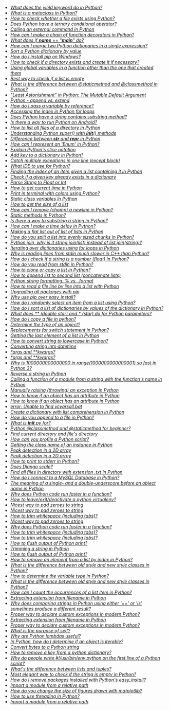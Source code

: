 * _[What does the yield keyword do in Python?](https://stackoverflow.com/q/231767)_
* _[What is a metaclass in Python?](https://stackoverflow.com/q/100003)_
* _[How to check whether a file exists using Python?](https://stackoverflow.com/q/82831)_
* _[Does Python have a ternary conditional operator?](https://stackoverflow.com/q/394809)_
* _[Calling an external command in Python](https://stackoverflow.com/q/89228)_
* _[How can I make a chain of function decorators in Python?](https://stackoverflow.com/q/739654)_
* _[What does if __name__ == &quot;__main__&quot; do?](https://stackoverflow.com/q/419163)_
* _[How can I merge two Python dictionaries in a single expression?](https://stackoverflow.com/q/38987)_
* _[Sort a Python dictionary by value](https://stackoverflow.com/q/613183)_
* _[How do I install pip on Windows?](https://stackoverflow.com/q/4750806)_
* _[How to check if a directory exists and create it if necessary?](https://stackoverflow.com/q/273192)_
* _[Using global variables in a function other than the one that created them](https://stackoverflow.com/q/423379)_
* _[Best way to check if a list is empty](https://stackoverflow.com/q/53513)_
* _[What is the difference between @staticmethod and @classmethod in Python?](https://stackoverflow.com/q/136097)_
* _[&quot;Least Astonishment&quot; in Python: The Mutable Default Argument](https://stackoverflow.com/q/1132941)_
* _[Python - append vs. extend](https://stackoverflow.com/q/252703)_
* _[How do I pass a variable by reference?](https://stackoverflow.com/q/986006)_
* _[Accessing the index in Python for loops](https://stackoverflow.com/q/522563)_
* _[Does Python have a string contains substring method?](https://stackoverflow.com/q/3437059)_
* _[Is there a way to run Python on Android?](https://stackoverflow.com/q/101754)_
* _[How to list all files of a directory in Python](https://stackoverflow.com/q/3207219)_
* _[Understanding Python super() with __init__() methods](https://stackoverflow.com/q/576169)_
* _[Difference between __str__ and __repr__ in Python](https://stackoverflow.com/q/1436703)_
* _[How can I represent an &#39;Enum&#39; in Python?](https://stackoverflow.com/q/36932)_
* _[Explain Python&#39;s slice notation](https://stackoverflow.com/q/509211)_
* _[Add key to a dictionary in Python?](https://stackoverflow.com/q/1024847)_
* _[Catch multiple exceptions in one line (except block)](https://stackoverflow.com/q/6470428)_
* _[What IDE to use for Python?](https://stackoverflow.com/q/81584)_
* _[Finding the index of an item given a list containing it in Python](https://stackoverflow.com/q/176918)_
* _[Check if a given key already exists in a dictionary](https://stackoverflow.com/q/1602934)_
* _[Parse String to Float or Int](https://stackoverflow.com/q/379906)_
* _[How to get current time in Python](https://stackoverflow.com/q/415511)_
* _[Print in terminal with colors using Python?](https://stackoverflow.com/q/287871)_
* _[Static class variables in Python](https://stackoverflow.com/q/68645)_
* _[How to get the size of a list](https://stackoverflow.com/q/1712227)_
* _[How can I remove (chomp) a newline in Python?](https://stackoverflow.com/q/275018)_
* _[Static methods in Python?](https://stackoverflow.com/q/735975)_
* _[Is there a way to substring a string in Python?](https://stackoverflow.com/q/663171)_
* _[How can I make a time delay in Python?](https://stackoverflow.com/q/510348)_
* _[Making a flat list out of list of lists in Python](https://stackoverflow.com/q/952914)_
* _[How do you split a list into evenly sized chunks in Python?](https://stackoverflow.com/q/312443)_
* _[Python join, why is it string.join(list) instead of list.join(string)?](https://stackoverflow.com/q/493819)_
* _[Iterating over dictionaries using for loops in Python](https://stackoverflow.com/q/3294889)_
* _[Why is reading lines from stdin much slower in C++ than Python?](https://stackoverflow.com/q/9371238)_
* _[How do I check if a string is a number (float) in Python?](https://stackoverflow.com/q/354038)_
* _[How do you read from stdin in Python?](https://stackoverflow.com/q/1450393)_
* _[How to clone or copy a list in Python?](https://stackoverflow.com/q/2612802)_
* _[How to append list to second list (concatenate lists)](https://stackoverflow.com/q/1720421)_
* _[Python string formatting: % vs. .format](https://stackoverflow.com/q/5082452)_
* _[How to read a file line by line into a list with Python](https://stackoverflow.com/q/3277503)_
* _[Upgrading all packages with pip](https://stackoverflow.com/q/2720014)_
* _[Why use pip over easy_install?](https://stackoverflow.com/q/3220404)_
* _[How do I randomly select an item from a list using Python?](https://stackoverflow.com/q/306400)_
* _[How do I sort a list of dictionaries by values of the dictionary in Python?](https://stackoverflow.com/q/72899)_
* _[What does ** (double star) and * (star) do for Python parameters?](https://stackoverflow.com/q/36901)_
* _[How do I copy a file in python?](https://stackoverflow.com/q/123198)_
* _[Determine the type of an object?](https://stackoverflow.com/q/2225038)_
* _[Replacements for switch statement in Python?](https://stackoverflow.com/q/60208)_
* _[Getting the last element of a list in Python](https://stackoverflow.com/q/930397)_
* _[How to convert string to lowercase in Python?](https://stackoverflow.com/q/6797984)_
* _[Converting string into datetime](https://stackoverflow.com/q/466345)_
* _[*args and **kwargs?](https://stackoverflow.com/q/3394835)_
* _[*args and **kwargs?](https://stackoverflow.com/q/3394835)_
* _[Why is 1000000000000000 in range(1000000000000001) so fast in Python 3?](https://stackoverflow.com/q/30081275)_
* _[Reverse a string in Python](https://stackoverflow.com/q/931092)_
* _[Calling a function of a module from a string with the function&#39;s name in Python](https://stackoverflow.com/q/3061)_
* _[Manually raising (throwing) an exception in Python](https://stackoverflow.com/q/2052390)_
* _[How to know if an object has an attribute in Python](https://stackoverflow.com/q/610883)_
* _[How to know if an object has an attribute in Python](https://stackoverflow.com/q/610883)_
* _[error: Unable to find vcvarsall.bat](https://stackoverflow.com/q/2817869)_
* _[Create a dictionary with list comprehension in Python](https://stackoverflow.com/q/1747817)_
* _[How do you append to a file in Python?](https://stackoverflow.com/q/4706499)_
* _[What is __init__.py for?](https://stackoverflow.com/q/448271)_
* _[Python @classmethod and @staticmethod for beginner?](https://stackoverflow.com/q/12179271)_
* _[Find current directory and file&#39;s directory](https://stackoverflow.com/q/5137497)_
* _[How can you profile a Python script?](https://stackoverflow.com/q/582336)_
* _[Getting the class name of an instance in Python](https://stackoverflow.com/q/510972)_
* _[Peak detection in a 2D array](https://stackoverflow.com/q/3684484)_
* _[Peak detection in a 2D array](https://stackoverflow.com/q/3684484)_
* _[How to print to stderr in Python?](https://stackoverflow.com/q/5574702)_
* _[Does Django scale?](https://stackoverflow.com/q/886221)_
* _[Find all files in directory with extension .txt in Python](https://stackoverflow.com/q/3964681)_
* _[How do I connect to a MySQL Database in Python?](https://stackoverflow.com/q/372885)_
* _[The meaning of a single- and a double-underscore before an object name in Python](https://stackoverflow.com/q/1301346)_
* _[Why does Python code run faster in a function?](https://stackoverflow.com/q/11241523)_
* _[How to leave/exit/deactivate a python virtualenv?](https://stackoverflow.com/q/990754)_
* _[Nicest way to pad zeroes to string](https://stackoverflow.com/q/339007)_
* _[Nicest way to pad zeroes to string](https://stackoverflow.com/q/339007)_
* _[How to trim whitespace (including tabs)?](https://stackoverflow.com/q/1185524)_
* _[Nicest way to pad zeroes to string](https://stackoverflow.com/q/339007)_
* _[Why does Python code run faster in a function?](https://stackoverflow.com/q/11241523)_
* _[How to trim whitespace (including tabs)?](https://stackoverflow.com/q/1185524)_
* _[How to trim whitespace (including tabs)?](https://stackoverflow.com/q/1185524)_
* _[How to flush output of Python print?](https://stackoverflow.com/q/230751)_
* _[Trimming a string in Python](https://stackoverflow.com/q/761804)_
* _[How to flush output of Python print?](https://stackoverflow.com/q/230751)_
* _[How to remove an element from a list by index in Python?](https://stackoverflow.com/q/627435)_
* _[What is the difference between old style and new style classes in Python?](https://stackoverflow.com/q/54867)_
* _[How to determine the variable type in Python?](https://stackoverflow.com/q/402504)_
* _[What is the difference between old style and new style classes in Python?](https://stackoverflow.com/q/54867)_
* _[How can I count the occurrences of a list item in Python?](https://stackoverflow.com/q/2600191)_
* _[Extracting extension from filename in Python](https://stackoverflow.com/q/541390)_
* _[Why does comparing strings in Python using either &#39;==&#39; or &#39;is&#39; sometimes produce a different result?](https://stackoverflow.com/q/1504717)_
* _[Proper way to declare custom exceptions in modern Python?](https://stackoverflow.com/q/1319615)_
* _[Extracting extension from filename in Python](https://stackoverflow.com/q/541390)_
* _[Proper way to declare custom exceptions in modern Python?](https://stackoverflow.com/q/1319615)_
* _[What is the purpose of self?](https://stackoverflow.com/q/2709821)_
* _[Why are Python lambdas useful?](https://stackoverflow.com/q/890128)_
* _[In Python, how do I determine if an object is iterable?](https://stackoverflow.com/q/1952464)_
* _[Convert bytes to a Python string](https://stackoverflow.com/q/606191)_
* _[How to remove a key from a python dictionary?](https://stackoverflow.com/q/11277432)_
* _[Why do people write #!/usr/bin/env python on the first line of a Python script?](https://stackoverflow.com/q/2429511)_
* _[What&#39;s the difference between lists and tuples?](https://stackoverflow.com/q/626759)_
* _[Most elegant way to check if the string is empty in Python?](https://stackoverflow.com/q/9573244)_
* _[How do I remove packages installed with Python&#39;s easy_install?](https://stackoverflow.com/q/1231688)_
* _[Import a module from a relative path](https://stackoverflow.com/q/279237)_
* _[How do you change the size of figures drawn with matplotlib?](https://stackoverflow.com/q/332289)_
* _[How to use threading in Python?](https://stackoverflow.com/q/2846653)_
* _[Import a module from a relative path](https://stackoverflow.com/q/279237)_
